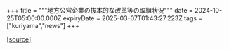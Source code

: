 +++
title = """地方公営企業の抜本的な改革等の取組状況"""
date = 2024-10-25T05:00:00.000Z
expiryDate = 2025-03-07T01:43:27.223Z
tags = ["kuriyama","news"]
+++


[[source]](https://www.town.kuriyama.hokkaido.jp/soshiki/32/605.html)
